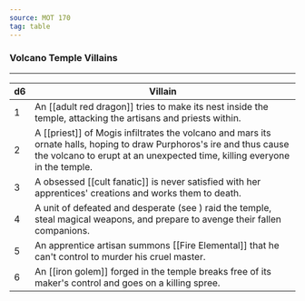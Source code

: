 ```yaml
---
source: MOT 170
tag: table
---
```


### Volcano Temple Villains
---
|d6|Villain|
|----|------------|
|1|An [[adult red dragon]] tries to make its nest inside the temple, attacking the artisans and priests within.|
|2|A [[priest]] of Mogis infiltrates the volcano and mars its ornate halls, hoping to draw Purphoros's ire and thus cause the volcano to erupt at an unexpected time, killing everyone in the temple.|
|3|A obsessed [[cult fanatic]] is never satisfied with her apprentices' creations and works them to death.|
|4|A unit of defeated and desperate  (see ) raid the temple, steal magical weapons, and prepare to avenge their fallen companions.|
|5|An apprentice artisan summons [[Fire Elemental]] that he can't control to murder his cruel master.|
|6|An [[iron golem]] forged in the temple breaks free of its maker's control and goes on a killing spree.|

